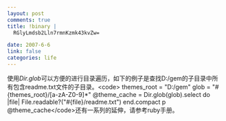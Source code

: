 ```yaml
--- 
layout: post
comments: true
title: !binary |
  RGlyLmdsb2Lln7rmnKzmk43kvZw=

date: 2007-6-6
link: false
categories: life
---
```

使用*Dir.glob*可以方便的进行目录遍历，如下的例子是查找D:/gem的子目录中所有包含readme.txt文件的子目录。&lt;code&gt; themes_root = &quot;D:/gem&quot; glob = &quot;#{themes_root}/[a-zA-Z0-9]*&quot; @theme_cache = Dir.glob(glob).select do |file|    File.readable?(&quot;#{file}/readme.txt&quot;) end.compact p @theme_cache&lt;/code&gt;还有一系列的延伸，请参考ruby手册。
